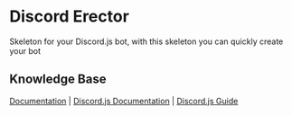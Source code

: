# Discord Erector

Skeleton for your Discord.js bot, with this skeleton you can quickly create your bot

## Knowledge Base

[Documentation](./DOCUMENTATION.md) |
[Discord.js Documentation](https://discord.js.org/#/docs/main/stable/general/welcome) |
[Discord.js Guide](https://discordjs.guide)
